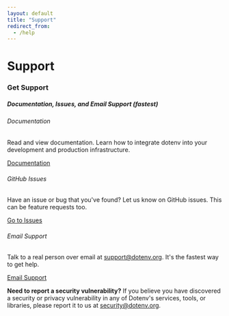 ```yaml
---
layout: default
title: "Support"
redirect_from:
  - /help
---
```


<div class="row">
  <div class="col-lg-10 offset-lg-1">
    <h1 class="text-center h5 text-secondary font-monospace mt-5 pb-0 mb-0 fw-normal">Support</h1>
    <h3 class="text-center h1 fw-bold">Get Support</h3>
    <h5 class="text-center mb-3">Documentation, Issues, and Email Support (fastest)</h5>
  </div>
</div>

<div class="row">
  <div class="col-lg-4 mb-2">
    <div class="card bg-warning" style="--bs-bg-opacity: 0.1;">
      <div class="card-body">
        <h6 class="fw-bold">Documentation</h6>
        <p>Read and view documentation. Learn how to integrate dotenv into your development and production infrastructure.</p>
        <a class="btn btn-secondary btn-sm" href="/docs">
          <div class="d-flex align-items-center">
            <div class="me-1">Documentation</div>
            <iconify-icon icon="mdi:file-document-box-outline" style="color: #fcfcfc;" height="16"></iconify-icon>
          </div>
        </a>
      </div>
    </div>
  </div>
  <div class="col-lg-4 mb-2">
    <div class="card bg-warning" style="--bs-bg-opacity: 0.1;">
      <div class="card-body">
        <h6 class="fw-bold">GitHub Issues</h6>
        <p>Have an issue or bug that you've found? Let us know on GitHub issues. This can be feature requests too.</p>
        <a class="btn btn-secondary btn-sm" href="https://github.com/dotenv-org/dotenv-vault/issues" target="_blank">
          <div class="d-flex align-items-center">
            <div class="me-1">Go to Issues</div>
            <iconify-icon icon="simple-icons:github" style="color: #fcfcfc;" height="16"></iconify-icon>
          </div>
        </a>
      </div>
    </div>
  </div>
  <div class="col-lg-4 mb-2">
    <div class="card bg-warning" style="--bs-bg-opacity: 0.1;">
      <div class="card-body">
        <h6 class="fw-bold">Email Support</h6>
        <p>Talk to a real person over email at <a href="mailto:support@dotenv.org">support@dotenv.org</a>. It's the fastest way to get help.</p>
        <a class="btn btn-secondary btn-sm" href="https://github.com/dotenv-org/dotenv-vault/issues" target="_blank">
          <div class="d-flex align-items-center">
            <div class="me-1">Email Support</div>
            <iconify-icon icon="ph:envelope" style="color: #fcfcfc;" height="16"></iconify-icon>
          </div>
        </a>
      </div>
    </div>
  </div>
</div>

<div class="row">
  <div class="col-lg-10 offset-lg-1">
    <p class="small text-muted mt-3 mb-5 text-center">
      <strong>Need to report a security vulnerability?</strong> If you believe you have discovered a security or privacy vulnerability in any of Dotenv's services, tools, or libraries, please report it to us at <a href="mailto:security@dotenv.org">security@dotenv.org</a>.
    </p>
  </div>
</div>
